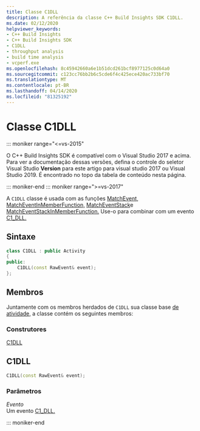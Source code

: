 ```yaml
---
title: Classe C1DLL
description: A referência da classe C++ Build Insights SDK C1DLL.
ms.date: 02/12/2020
helpviewer_keywords:
- C++ Build Insights
- C++ Build Insights SDK
- C1DLL
- throughput analysis
- build time analysis
- vcperf.exe
ms.openlocfilehash: 8c45942660a6e1b51dcd261bcf8977125c0d64a0
ms.sourcegitcommit: c123cc76bb2b6c5cde6f4c425ece420ac733bf70
ms.translationtype: MT
ms.contentlocale: pt-BR
ms.lasthandoff: 04/14/2020
ms.locfileid: "81325192"
---
```

# <a name="c1dll-class"></a>Classe C1DLL

::: moniker range="<=vs-2015"

O C++ Build Insights SDK é compatível com o Visual Studio 2017 e acima. Para ver a documentação dessas versões, defina o controle do seletor Visual Studio **Version** para este artigo para visual studio 2017 ou Visual Studio 2019. É encontrado no topo da tabela de conteúdo nesta página.

::: moniker-end
::: moniker range=">=vs-2017"

A `C1DLL` classe é usada com as funções [MatchEvent,](../functions/match-event.md) [MatchEventInMemberFunction,](../functions/match-event-in-member-function.md) [MatchEventStack](../functions/match-event-stack.md)e [MatchEventStackInMemberFunction.](../functions/match-event-stack-in-member-function.md) Use-o para combinar com um evento [C1_DLL.](../event-table.md#c1-dll)

## <a name="syntax"></a>Sintaxe

```cpp
class C1DLL : public Activity
{
public:
    C1DLL(const RawEvent& event);
};
```

## <a name="members"></a>Membros

Juntamente com os membros herdados de `C1DLL` sua classe base [de atividade,](activity.md) a classe contém os seguintes membros:

### <a name="constructors"></a>Construtores

[C1DLL](#c1-dll)

## <a name="c1dll"></a><a name="c1-dll"></a>C1DLL

```cpp
C1DLL(const RawEvent& event);
```

### <a name="parameters"></a>Parâmetros

*Evento*\
Um evento [C1_DLL.](../event-table.md#c1-dll)

::: moniker-end

